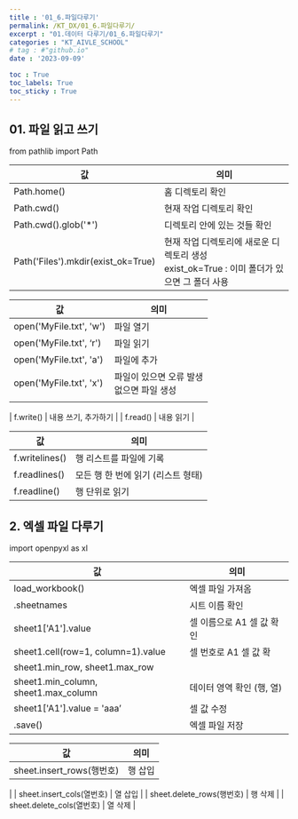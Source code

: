 ```yaml
---
title : '01_6.파일다루기' 
permalink: /KT_DX/01_6.파일다루기/
excerpt : "01.데이터 다루기/01_6.파일다루기"
categories : "KT_AIVLE_SCHOOL"
# tag : #"github.io"
date : '2023-09-09'

toc : True
toc_labels: True
toc_sticky : True
---
```


## 01. 파일 읽고 쓰기

from pathlib import Path

| 값  | 의미 |
| --- | --- |
| Path.home() | 홈 디렉토리 확인 |
| Path.cwd() | 현재 작업 디렉토리 확인 |
| Path.cwd().glob('*') | 디렉토리 안에 있는 것들 확인 |
| Path('Files').mkdir(exist_ok=True) | 현재 작업 디렉토리에 새로운 디렉토리 생성 <br> exist_ok=True : 이미 폴더가 있으면 그 폴더 사용 |

| 값  | 의미 |
| --- | --- |
| open('MyFile.txt', 'w') | 파일 열기 |
| open('MyFile.txt', ‘r') | 파일 읽기 |
| open('MyFile.txt', 'a') | 파일에 추가 |
| open('MyFile.txt', 'x') | 파일이 있으면 오류 발생 <br> 없으면 파일 생성 |
|  |  |

| f.write() | 내용 쓰기, 추가하기 |
| f.read() | 내용 읽기 |

| 값  | 의미 |
| --- | --- |
| f.writelines() | 행 리스트를 파일에 기록 |
| f.readlines() | 모든 행 한 번에 읽기 (리스트 형태) |
| f.readline() | 행 단위로 읽기 |


## 2. 엑셀 파일 다루기

import openpyxl as xl

| 값  | 의미 |
| --- | --- |
| load_workbook() | 엑셀 파일 가져옴 |
| .sheetnames | 시트 이름 확인 |
| sheet1['A1'].value | 셀 이름으로 A1 셀 값 확인 |
| sheet1.cell(row=1, column=1).value | 셀 번호로 A1 셀 값 확 |
| sheet1.min_row, sheet1.max_row
sheet1.min_column, sheet1.max_column | 데이터 영역 확인 (행, 열) |
| sheet1['A1'].value = 'aaa’ | 셀 값 수정 |
| .save() | 엑셀 파일 저장 |

| 값  | 의미 |
| --- | --- |
| sheet.insert_rows(행번호) | 행 삽입
 |
| sheet.insert_cols(열번호) | 열 삽입 |
| sheet.delete_rows(행번호) | 행 삭제
 |
| sheet.delete_cols(열번호) |  열 삭제 |